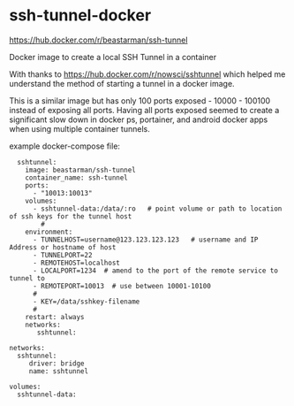 # ssh-tunnel-docker

https://hub.docker.com/r/beastarman/ssh-tunnel

Docker image to create a local SSH Tunnel in a container

With thanks to https://hub.docker.com/r/nowsci/sshtunnel which helped me understand the method of starting a tunnel in a docker image.

This is a similar image but has only 100 ports exposed - 10000 - 100100 instead of exposing all ports. Having all ports exposed seemed to create a significant slow down in docker ps, portainer, and android docker apps when using multiple container tunnels.

example docker-compose file:
```
  sshtunnel:
    image: beastarman/ssh-tunnel
    container_name: ssh-tunnel
    ports:
      - "10013:10013"
    volumes:
      - sshtunnel-data:/data/:ro   # point volume or path to location of ssh keys for the tunnel host
        #
    environment:
      - TUNNELHOST=username@123.123.123.123   # username and IP Address or hostname of host
      - TUNNELPORT=22
      - REMOTEHOST=localhost
      - LOCALPORT=1234  # amend to the port of the remote service to tunnel to
      - REMOTEPORT=10013  # use between 10001-10100
      #
      - KEY=/data/sshkey-filename
      #     
    restart: always
    networks:
       sshtunnel: 

networks:
  sshtunnel:
     driver: bridge
     name: sshtunnel

volumes:
  sshtunnel-data:
```
